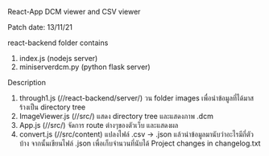 React-App
DCM viewer and CSV viewer

Patch date: 13/11/21

react-backend folder contains
  1. index.js (nodejs server)
  2. miniserverdcm.py (python flask server)

Description
  1. through1.js (//react-backend/server/) วน folder images เพื่อนำข้อมูลที่ได้มาสร้างเป็น directory tree
  2. ImageViewer.js (//src/) แสดง directory tree และแสดงภาพ .dcm
  3. App.js (//src/) จัดการ route ต่างๆของตัวเว็บ และแสดงผล
  4. convert.js (//src/content) แปลงไฟล์ .csv -> .json แล้วนำข้อมูลมานับว่าอะไรมีกี่ตัวบ้าง จากนั้นเขียนไฟล์ .json เพื่อเก็บจำนวนที่นับได้
  Project changes in changelog.txt

